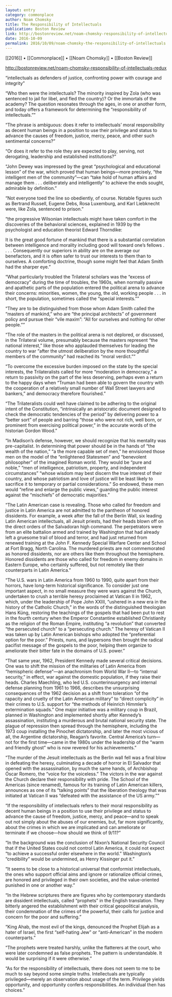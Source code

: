 ```yaml
---
layout: entry
category: commonplace
author: Noam Chomsky
title: The Responsibility of Intellectuals
publication: Boston Review
link: http://bostonreview.net/noam-chomsky-responsibility-of-intellectuals-redux
date: 2016-10-09
permalink: 2016/10/09/noam-chomsky-the-responsibility-of-intellectuals
---
```


[[2016]] • [[Commonplace]] • [[Noam Chomsky]] • [[Boston Review]]

http://bostonreview.net/noam-chomsky-responsibility-of-intellectuals-redux

“intellectuals as defenders of justice, confronting power with courage and integrity”

“Who then were the intellectuals? The minority inspired by Zola (who was sentenced to jail for libel, and fled the country)? Or the immortals of the academy? The question resonates through the ages, in one or another form, and today offers a framework for determining the “responsibility of intellectuals.””

“The phrase is ambiguous: does it refer to intellectuals’ moral responsibility as decent human beings in a position to use their privilege and status to advance the causes of freedom, justice, mercy, peace, and other such sentimental concerns?”

“Or does it refer to the role they are expected to play, serving, not derogating, leadership and established institutions?”

“John Dewey was impressed by the great “psychological and educational lesson” of the war, which proved that human beings—more precisely, “the intelligent men of the community”—can “take hold of human affairs and manage them . . . deliberately and intelligently” to achieve the ends sought, admirable by definition.”

“Not everyone toed the line so obediently, of course. Notable figures such as Bertrand Russell, Eugene Debs, Rosa Luxemburg, and Karl Liebknecht were, like Zola, sentenced to prison.”

“the progressive Wilsonian intellectuals might have taken comfort in the discoveries of the behavioral sciences, explained in 1939 by the psychologist and education theorist Edward Thorndike:

It is the great good fortune of mankind that there is a substantial correlation between intelligence and morality including good will toward one’s fellows . . . . Consequently our superiors in ability are on the average our benefactors, and it is often safer to trust our interests to them than to ourselves.
A comforting doctrine, though some might feel that Adam Smith had the sharper eye.”

“What particularly troubled the Trilateral scholars was the “excess of democracy” during the time of troubles, the 1960s, when normally passive and apathetic parts of the population entered the political arena to advance their concerns: minorities, women, the young, the old, working people . . . in short, the population, sometimes called the “special interests.””

“They are to be distinguished from those whom Adam Smith called the “masters of mankind,” who are “the principal architects” of government policy and pursue their “vile maxim”: “All for ourselves and nothing for other people.””

“The role of the masters in the political arena is not deplored, or discussed, in the Trilateral volume, presumably because the masters represent “the national interest,” like those who applauded themselves for leading the country to war “after the utmost deliberation by the more thoughtful members of the community” had reached its “moral verdict.””

“To overcome the excessive burden imposed on the state by the special interests, the Trilateralists called for more “moderation in democracy,” a return to passivity on the part of the less deserving, perhaps even a return to the happy days when “Truman had been able to govern the country with the cooperation of a relatively small number of Wall Street lawyers and bankers,” and democracy therefore flourished.”

“The Trilateralists could well have claimed to be adhering to the original intent of the Constitution, “intrinsically an aristocratic document designed to check the democratic tendencies of the period” by delivering power to a “better sort” of people and barring “those who were not rich, well born, or prominent from exercising political power,” in the accurate words of the historian Gordon Wood.”

“In Madison’s defense, however, we should recognize that his mentality was pre-capitalist. In determining that power should be in the hands of “the wealth of the nation,” “a the more capable set of men,” he envisioned those men on the model of the “enlightened Statesmen” and “benevolent philosopher” of the imagined Roman world. They would be “pure and noble,” “men of intelligence, patriotism, property, and independent circumstances” “whose wisdom may best discern the true interest of their country, and whose patriotism and love of justice will be least likely to sacrifice it to temporary or partial considerations.” So endowed, these men would “refine and enlarge the public views,” guarding the public interest against the “mischiefs” of democratic majorities.”

“The Latin American case is revealing. Those who called for freedom and justice in Latin America are not admitted to the pantheon of honored dissidents. For example, a week after the fall of the Berlin Wall, six leading Latin American intellectuals, all Jesuit priests, had their heads blown off on the direct orders of the Salvadoran high command. The perpetrators were from an elite battalion armed and trained by Washington that had already left a gruesome trail of blood and terror, and had just returned from renewed training at the John F. Kennedy Special Warfare Center and School at Fort Bragg, North Carolina. The murdered priests are not commemorated as honored dissidents, nor are others like them throughout the hemisphere. Honored dissidents are those who called for freedom in enemy domains in Eastern Europe, who certainly suffered, but not remotely like their counterparts in Latin America.”

“The U.S. wars in Latin America from 1960 to 1990, quite apart from their horrors, have long-term historical significance. To consider just one important aspect, in no small measure they were wars against the Church, undertaken to crush a terrible heresy proclaimed at Vatican II in 1962, which, under the leadership of Pope John XXIII, “ushered in a new era in the history of the Catholic Church,” in the words of the distinguished theologian Hans Küng, restoring the teachings of the gospels that had been put to rest in the fourth century when the Emperor Constantine established Christianity as the religion of the Roman Empire, instituting “a revolution” that converted “the persecuted church” to a “persecuting church.” The heresy of Vatican II was taken up by Latin American bishops who adopted the “preferential option for the poor.” Priests, nuns, and laypersons then brought the radical pacifist message of the gospels to the poor, helping them organize to ameliorate their bitter fate in the domains of U.S. power.”

“That same year, 1962, President Kennedy made several critical decisions. One was to shift the mission of the militaries of Latin America from “hemispheric defense”—an anachronism from World War II—to “internal security,” in effect, war against the domestic population, if they raise their heads. Charles Maechling, who led U.S. counterinsurgency and internal defense planning from 1961 to 1966, describes the unsurprising consequences of the 1962 decision as a shift from toleration “of the rapacity and cruelty of the Latin American military” to “direct complicity” in their crimes to U.S. support for “the methods of Heinrich Himmler’s extermination squads.” One major initiative was a military coup in Brazil, planned in Washington and implemented shortly after Kennedy’s assassination, instituting a murderous and brutal national security state. The plague of repression then spread through the hemisphere, including the 1973 coup installing the Pinochet dictatorship, and later the most vicious of all, the Argentine dictatorship, Reagan’s favorite. Central America’s turn—not for the first time—came in the 1980s under the leadership of the “warm and friendly ghost” who is now revered for his achievements.”

“The murder of the Jesuit intellectuals as the Berlin wall fell was a final blow in defeating the heresy, culminating a decade of horror in El Salvador that opened with the assassination, by much the same hands, of Archbishop Óscar Romero, the “voice for the voiceless.” The victors in the war against the Church declare their responsibility with pride. The School of the Americas (since renamed), famous for its training of Latin American killers, announces as one of its “talking points” that the liberation theology that was initiated at Vatican II was “defeated with the assistance of the US army.””

“If the responsibility of intellectuals refers to their moral responsibility as decent human beings in a position to use their privilege and status to advance the cause of freedom, justice, mercy, and peace—and to speak out not simply about the abuses of our enemies, but, far more significantly, about the crimes in which we are implicated and can ameliorate or terminate if we choose—how should we think of 9/11?”

“In the background was the conclusion of Nixon’s National Security Council that if the United States could not control Latin America, it could not expect “to achieve a successful order elsewhere in the world.” Washington’s “credibility” would be undermined, as Henry Kissinger put it.”

“It seems to be close to a historical universal that conformist intellectuals, the ones who support official aims and ignore or rationalize official crimes, are honored and privileged in their own societies, and the value-oriented punished in one or another way.”

“In the Hebrew scriptures there are figures who by contemporary standards are dissident intellectuals, called “prophets” in the English translation. They bitterly angered the establishment with their critical geopolitical analysis, their condemnation of the crimes of the powerful, their calls for justice and concern for the poor and suffering.”

“King Ahab, the most evil of the kings, denounced the Prophet Elijah as a hater of Israel, the first “self-hating Jew” or “anti-American” in the modern counterparts.”

“The prophets were treated harshly, unlike the flatterers at the court, who were later condemned as false prophets. The pattern is understandable. It would be surprising if it were otherwise.”

“As for the responsibility of intellectuals, there does not seem to me to be much to say beyond some simple truths. Intellectuals are typically privileged—merely an observation about usage of the term. Privilege yields opportunity, and opportunity confers responsibilities. An individual then has choices.”
